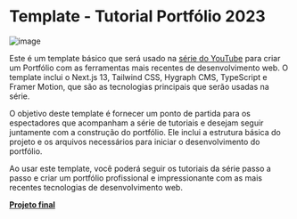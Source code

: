 # Template - Tutorial Portfólio 2023

![image](https://github.com/gbdev-labs/template-portfolio-tutorial-2023/assets/71772559/ade0ec7a-cb22-4c5c-a4fa-183ab380357e)

Este é um template básico que será usado na [série do YouTube](https://youtube.com/playlist?list=PLY_G6KZ7jlfU41bdaWpTsOnfCC7bmpJcL) para criar um Portfólio com as ferramentas mais recentes de desenvolvimento web. O template inclui o Next.js 13, Tailwind CSS, Hygraph CMS, TypeScript e Framer Motion, que são as tecnologias principais que serão usadas na série.

O objetivo deste template é fornecer um ponto de partida para os espectadores que acompanham a série de tutoriais e desejam seguir juntamente com a construção do portfólio. Ele inclui a estrutura básica do projeto e os arquivos necessários para iniciar o desenvolvimento do portfólio.

Ao usar este template, você poderá seguir os tutoriais da série passo a passo e criar um portfólio profissional e impressionante com as mais recentes tecnologias de desenvolvimento web.

[**Projeto final**](https://github.com/GBDev13/portfolio-tutorial-2023)
